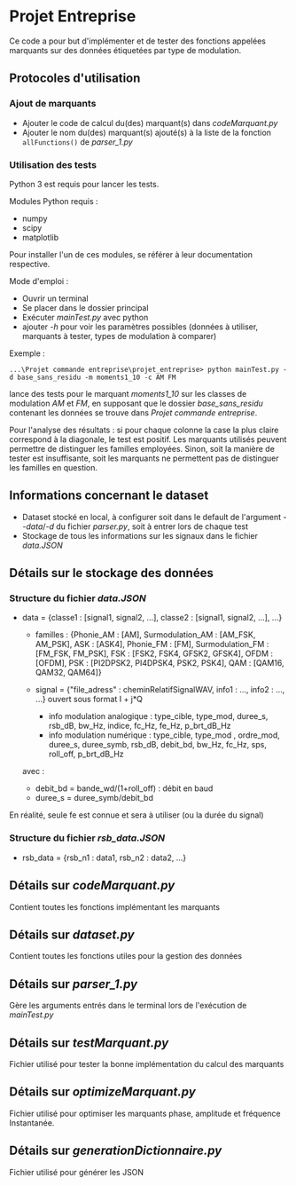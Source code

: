 # Projet Entreprise

Ce code a pour but d'implémenter et de tester des fonctions appelées marquants 
sur des données étiquetées par type de modulation.

## Protocoles d'utilisation

### Ajout de marquants

- Ajouter le code de calcul du(des) marquant(s) dans *codeMarquant.py*
- Ajouter le nom du(des) marquant(s)
ajouté(s) à la liste de la fonction `allFunctions()` de *parser_1.py*

### Utilisation des tests

Python 3 est requis pour lancer les tests.

Modules Python requis :
- numpy
- scipy
- matplotlib

Pour installer l'un de ces modules, se référer à leur documentation respective.

Mode d'emploi :
- Ouvrir un terminal
- Se placer dans le dossier principal
- Exécuter *mainTest.py* avec python
- ajouter *-h* pour voir les paramètres possibles (données à utiliser, marquants à tester, types de modulation à comparer)

Exemple : 
```
...\Projet commande entreprise\projet_entreprise> python mainTest.py -d base_sans_residu -m moments1_10 -c AM FM
```
lance des tests pour le marquant *moments1_10* sur les classes de modulation *AM* et *FM*, en supposant que le dossier *base_sans_residu* contenant les données se trouve dans *Projet commande entreprise*.

Pour l'analyse des résultats : si pour chaque colonne la case la plus claire correspond à la diagonale, le test est positif. Les marquants utilisés peuvent permettre de distinguer les familles employées. Sinon, soit la manière de tester est insuffisante, soit les marquants ne permettent pas de distinguer les familles en question.

## Informations concernant le dataset

- Dataset stocké en local, à configurer soit dans le default de l'argument *--data*/*-d* du fichier *parser.py*, soit à entrer lors de chaque test
- Stockage de tous les informations sur les signaux dans le fichier *data.JSON*

## Détails sur le stockage des données

### Structure du fichier *data.JSON*

- data = {classe1 : [signal1, signal2, ...],
          classe2 : [signal1, signal2, ...],
          ...}

  - familles : {Phonie_AM : [AM], 
                Surmodulation_AM : [AM_FSK, AM_PSK],
                ASK : [ASK4],
                Phonie_FM : [FM],
                Surmodulation_FM : [FM_FSK, FM_PSK], 
                FSK : [FSK2, FSK4, GFSK2, GFSK4], 
                OFDM : [OFDM], 
                PSK : [PI2DPSK2, PI4DPSK4, PSK2, PSK4],
                QAM : [QAM16, QAM32, QAM64]}

  - signal = {"file_adress" : cheminRelatifSignalWAV, info1 : ..., info2 : ..., ...} ouvert sous format I + j*Q
    - info modulation analogique : type_cible, type_mod, duree_s, rsb_dB, bw_Hz, indice, fc_Hz, fe_Hz, p_brt_dB_Hz
    - info modulation numérique : type_cible, type_mod , ordre_mod, duree_s, duree_symb, rsb_dB, debit_bd, bw_Hz, fc_Hz, sps, roll_off, p_brt_dB_Hz

  avec :
  - debit_bd = bande_wd/(1+roll_off) : débit en baud
  - duree_s = duree_symb/debit_bd

En réalité, seule fe est connue et sera à utiliser (ou la durée du signal)

### Structure du fichier *rsb_data.JSON*

- rsb_data = {rsb_n1 : data1,
              rsb_n2 : data2,
              ...}

## Détails sur *codeMarquant.py*
Contient toutes les fonctions implémentant les marquants

## Détails sur *dataset.py*
Contient toutes les fonctions utiles pour la gestion des données

## Détails sur *parser_1.py*
Gère les arguments entrés dans le terminal lors de l'exécution de *mainTest.py*

## Détails sur *testMarquant.py*
Fichier utilisé pour tester la bonne implémentation du calcul des marquants

## Détails sur *optimizeMarquant.py*
Fichier utilisé pour optimiser les marquants phase, amplitude et fréquence Instantanée.

## Détails sur *generationDictionnaire.py*
Fichier utilisé pour générer les JSON
